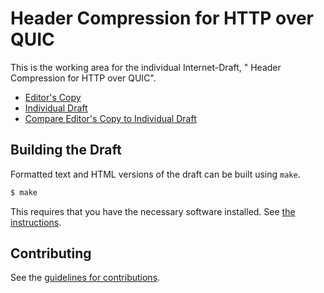 #  Header Compression for HTTP over QUIC

This is the working area for the individual Internet-Draft, " Header Compression for HTTP over QUIC".

* [Editor's Copy](https://MikeBishop.github.io/draft-krasic-quic-hpack/#go.draft-krasic-quic-qcram.html)
* [Individual Draft](https://tools.ietf.org/html/draft-krasic-quic-qcram)
* [Compare Editor's Copy to Individual Draft](https://MikeBishop.github.io/draft-krasic-quic-hpack/#go.draft-krasic-quic-qcram.diff)

## Building the Draft

Formatted text and HTML versions of the draft can be built using `make`.

```sh
$ make
```

This requires that you have the necessary software installed.  See
[the instructions](https://github.com/martinthomson/i-d-template/blob/master/doc/SETUP.md).


## Contributing

See the
[guidelines for contributions](https://github.com/MikeBishop/draft-krasic-quic-hpack/blob/master/CONTRIBUTING.md).
